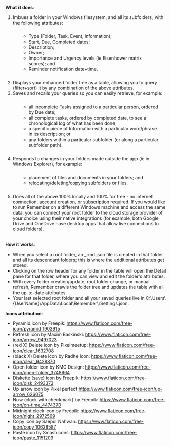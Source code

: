 **What it does**:

<ol>
    <li>Imbues a folder in your Windows filesystem, and all its subfolders, with the following attributes:
        <ul style="margin:25px;">
            <li>Type (Folder, Task, Event, Information);</li>
            <li>Start, Due, Completed dates;</li>
            <li>Description;</li>
            <li>Owner;</li>
            <li>Importance and Urgency levels (ie Eisenhower matrix scores); and</li>
            <li>Reminder notification date+time.</li>
        </ul>
    </li>
    <li>Displays your enhanced folder tree as a table, allowing you to query (filter+sort) it by any combination of the
        above attributes.
    </li>
    <li>Saves and recalls your queries so you can easily retrieve, for example:
        <ul style="margin:25px;">
            <li>all incomplete Tasks assigned to a particular person, ordered by Due date;</li>
            <li>all complete tasks, ordered by completed date, to see a chronological log of what has been done;</li>
            <li>a specific piece of Information with a particular word/phrase in its description; or</li>
            <li>any folders within a particular subfolder (or along a particular subfolder path).</li>
        </ul>
    </li>
    <li>Responds to changes in your folders made outside the app (ie in Windows Explorer), for example:
        <ul style="margin:25px;">
            <li>placement of files and documents in your folders; and</li>
            <li>relocating/deleting/copying subfolders or files.</li>
        </ul>
    </li>
    <li>Does all of the above 100% locally and 100% for free - no internet connection, account creation, or subscription
        required. If you would like to run Remember on a different Windows machine and access the same data, you can connect
        your root folder to the cloud storage provider of your choice using their native integrations (for example, both Google
        Drive and OneDrive have desktop apps that allow live connections to cloud folders).
    </li><br />
</ol>

**How it works**:

- When you select a root folder, an \_rmd.json file is created in that folder and all its descendant folders; this is
where the additional attributes get stored.
- Clicking on the row header for any folder in the table will open the Detail pane for that folder, where you can view
and edit the folder's attributes.
- With every folder creation/update, root folder change, or manual refresh, Remember crawls the folder tree and updates
the table with all the up-to-date attributes.
- Your last selected root folder and all your saved queries live in
C:\\Users\\{UserName}\\AppData\\Local\\Remember\\rSettings.json.


**Icons attribution**:
- Pyramid icon by Freepik: https://www.flaticon.com/free-icon/pyramid_1903915
- Refresh icon by Maxim Baskinski: https://www.flaticon.com/free-icon/arrow_9497023
- (red X) Delete icon by Pixelmeetup: https://www.flaticon.com/free-icon/clear_1632708
- (black X) Delete icon by Radhe Icon: https://www.flaticon.com/free-icon/clear_9428870
- Open folder icon by KMG Design: https://www.flaticon.com/free-icon/open-folder_3748664
- Diskette (save) icon by Freepik: https://www.flaticon.com/free-icon/disk_2493373
- Up arrow icon by Pixel perfect:https://www.flaticon.com/free-icon/up-arrow_626075
- Now (clock with checkmark) by Freepik: https://www.flaticon.com/free-icon/on-time_4474370
- Midnight clock icon by Freepik: https://www.flaticon.com/free-icon/night_2972569
- Copy icon by Saepul Nahwan: https://www.flaticon.com/free-icon/copy_10628587
- Paste icon by Smashicons: https://www.flaticon.com/free-icon/paste_1151209